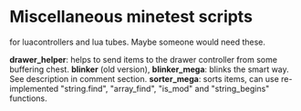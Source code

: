 # Miscellaneous minetest scripts
for luacontrollers and lua tubes. Maybe someone would need these.

**drawer_helper**: helps to send items to the drawer controller from some buffering chest.
**blinker** (old version), **blinker_mega**: blinks the smart way. See description in comment section.
**sorter_mega**: sorts items, can use re-implemented "string.find", "array_find", "is_mod" and
"string_begins" functions.

